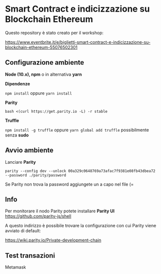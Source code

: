 # Smart Contract e indicizzazione su Blockchain Ethereum

Questo repository è stato creato per il workshop:

https://www.eventbrite.it/e/biglietti-smart-contract-e-indicizzazione-su-blockchain-ethereum-55076502301

## Configurazione ambiente

**Node (10.x), npm** o in alternativa **yarn**

**Dipendenze**

`npm install` oppure `yarn install`

**Parity**

`bash <(curl https://get.parity.io -L) -r stable`

**Truffle**

`npm install -g truffle` oppure `yarn global add truffle` possibilmente senza **sudo**


## Avvio ambiente

Lanciare **Parity**

`parity --config dev --unlock 00a329c0648769a73afac7f9381e08fb43dbea72 --password ./parity/password`

Se Parity non trova la password aggiungete un a capo nel file (=

## Info

Per monitorare il nodo Parity potete installare **Parity UI** https://github.com/parity-js/shell

A questo indirizzo è possibile trovare la configurazione con cui Parity viene avviato di default:

https://wiki.parity.io/Private-development-chain

## Test transazioni

Metamask
